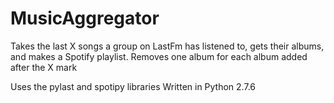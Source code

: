# MusicAggregator
Takes the last X songs a group on LastFm has listened to, gets their albums, and makes a Spotify playlist. 
Removes one album for each album added after the X mark

Uses the pylast and spotipy libraries
Written in Python 2.7.6
